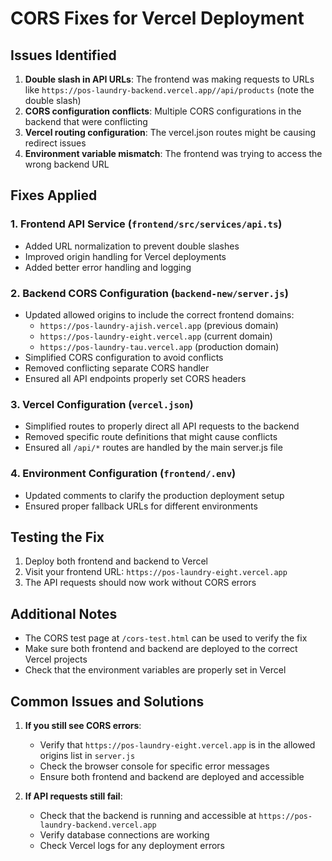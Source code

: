 # CORS Fixes for Vercel Deployment

## Issues Identified

1. **Double slash in API URLs**: The frontend was making requests to URLs like `https://pos-laundry-backend.vercel.app//api/products` (note the double slash)
2. **CORS configuration conflicts**: Multiple CORS configurations in the backend that were conflicting
3. **Vercel routing configuration**: The vercel.json routes might be causing redirect issues
4. **Environment variable mismatch**: The frontend was trying to access the wrong backend URL

## Fixes Applied

### 1. Frontend API Service (`frontend/src/services/api.ts`)

- Added URL normalization to prevent double slashes
- Improved origin handling for Vercel deployments
- Added better error handling and logging

### 2. Backend CORS Configuration (`backend-new/server.js`)

- Updated allowed origins to include the correct frontend domains:
  - `https://pos-laundry-ajish.vercel.app` (previous domain)
  - `https://pos-laundry-eight.vercel.app` (current domain)
  - `https://pos-laundry-tau.vercel.app` (production domain)
- Simplified CORS configuration to avoid conflicts
- Removed conflicting separate CORS handler
- Ensured all API endpoints properly set CORS headers

### 3. Vercel Configuration (`vercel.json`)

- Simplified routes to properly direct all API requests to the backend
- Removed specific route definitions that might cause conflicts
- Ensured all `/api/*` routes are handled by the main server.js file

### 4. Environment Configuration (`frontend/.env`)

- Updated comments to clarify the production deployment setup
- Ensured proper fallback URLs for different environments

## Testing the Fix

1. Deploy both frontend and backend to Vercel
2. Visit your frontend URL: `https://pos-laundry-eight.vercel.app`
3. The API requests should now work without CORS errors

## Additional Notes

- The CORS test page at `/cors-test.html` can be used to verify the fix
- Make sure both frontend and backend are deployed to the correct Vercel projects
- Check that the environment variables are properly set in Vercel

## Common Issues and Solutions

1. **If you still see CORS errors**:
   - Verify that `https://pos-laundry-eight.vercel.app` is in the allowed origins list in `server.js`
   - Check the browser console for specific error messages
   - Ensure both frontend and backend are deployed and accessible

2. **If API requests still fail**:
   - Check that the backend is running and accessible at `https://pos-laundry-backend.vercel.app`
   - Verify database connections are working
   - Check Vercel logs for any deployment errors